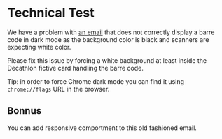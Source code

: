 # Technical Test

We have a problem with [an email](email-dark-mode.html) that does not correctly display a barre code in dark mode as the background color is black and scanners are expecting white color.

Please fix this issue by forcing a white background at least inside the Decathlon fictive card handling the barre code.

Tip: in order to force Chrome dark mode you can find it using `chrome://flags` URL in the browser.

## Bonnus

You can add responsive comportment to this old fashioned email.
